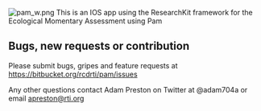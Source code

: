 ![pam_w.png](https://bitbucket.org/repo/qqykrk/images/1816352512-pam_w.png)
This is an IOS app using the ResearchKit framework for the Ecological Momentary Assessment using Pam

Bugs, new requests or contribution
--------------
Please submit bugs, gripes and feature requests at https://bitbucket.org/rcdrti/pam/issues

Any other questions contact Adam Preston on Twitter at @adam704a or email  apreston@rti.org